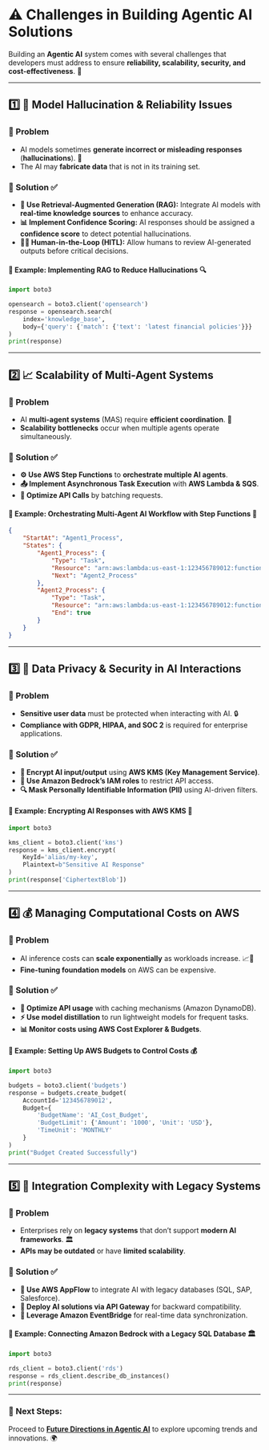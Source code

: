 # ⚠️ Challenges in Building Agentic AI Solutions

Building an **Agentic AI** system comes with several challenges that developers must address to ensure **reliability, scalability, security, and cost-effectiveness**. 🚀

---

## 1️⃣ 🤖 Model Hallucination & Reliability Issues
### 🔹 Problem
- AI models sometimes **generate incorrect or misleading responses** (**hallucinations**). 💭
- The AI may **fabricate data** that is not in its training set.

### 🔹 Solution ✅
- **📖 Use Retrieval-Augmented Generation (RAG):** Integrate AI models with **real-time knowledge sources** to enhance accuracy.
- **📊 Implement Confidence Scoring:** AI responses should be assigned a **confidence score** to detect potential hallucinations.
- **👨‍💻 Human-in-the-Loop (HITL):** Allow humans to review AI-generated outputs before critical decisions.

#### 📌 Example: Implementing RAG to Reduce Hallucinations 🔍
```python
import boto3

opensearch = boto3.client('opensearch')
response = opensearch.search(
    index='knowledge_base',
    body={'query': {'match': {'text': 'latest financial policies'}}}
)
print(response)
```

---

## 2️⃣ 📈 Scalability of Multi-Agent Systems
### 🔹 Problem
- AI **multi-agent systems** (MAS) require **efficient coordination**. 🤝
- **Scalability bottlenecks** occur when multiple agents operate simultaneously.

### 🔹 Solution ✅
- **⚙️ Use AWS Step Functions** to **orchestrate multiple AI agents**.
- **📤 Implement Asynchronous Task Execution** with **AWS Lambda & SQS**.
- **🔄 Optimize API Calls** by batching requests.

#### 📌 Example: Orchestrating Multi-Agent AI Workflow with Step Functions 🔄
```json
{
    "StartAt": "Agent1_Process",
    "States": {
        "Agent1_Process": {
            "Type": "Task",
            "Resource": "arn:aws:lambda:us-east-1:123456789012:function:Agent1",
            "Next": "Agent2_Process"
        },
        "Agent2_Process": {
            "Type": "Task",
            "Resource": "arn:aws:lambda:us-east-1:123456789012:function:Agent2",
            "End": true
        }
    }
}
```

---

## 3️⃣ 🔐 Data Privacy & Security in AI Interactions
### 🔹 Problem
- **Sensitive user data** must be protected when interacting with AI. 🔒
- **Compliance with GDPR, HIPAA, and SOC 2** is required for enterprise applications.

### 🔹 Solution ✅
- **🔑 Encrypt AI input/output** using **AWS KMS (Key Management Service)**.
- **🔗 Use Amazon Bedrock’s IAM roles** to restrict API access.
- **🔍 Mask Personally Identifiable Information (PII)** using AI-driven filters.

#### 📌 Example: Encrypting AI Responses with AWS KMS 🔑
```python
import boto3

kms_client = boto3.client('kms')
response = kms_client.encrypt(
    KeyId='alias/my-key',
    Plaintext=b"Sensitive AI Response"
)
print(response['CiphertextBlob'])
```

---

## 4️⃣ 💰 Managing Computational Costs on AWS
### 🔹 Problem
- AI inference costs can **scale exponentially** as workloads increase. 📈💸
- **Fine-tuning foundation models** on AWS can be expensive.

### 🔹 Solution ✅
- **💾 Optimize API usage** with caching mechanisms (Amazon DynamoDB).
- **⚡ Use model distillation** to run lightweight models for frequent tasks.
- **📊 Monitor costs using AWS Cost Explorer & Budgets**.

#### 📌 Example: Setting Up AWS Budgets to Control Costs 💰
```python
import boto3

budgets = boto3.client('budgets')
response = budgets.create_budget(
    AccountId='123456789012',
    Budget={
        'BudgetName': 'AI_Cost_Budget',
        'BudgetLimit': {'Amount': '1000', 'Unit': 'USD'},
        'TimeUnit': 'MONTHLY'
    }
)
print("Budget Created Successfully")
```

---

## 5️⃣ 🔄 Integration Complexity with Legacy Systems
### 🔹 Problem
- Enterprises rely on **legacy systems** that don’t support **modern AI frameworks**. 🏛️
- **APIs may be outdated** or have **limited scalability**.

### 🔹 Solution ✅
- **🔄 Use AWS AppFlow** to integrate AI with legacy databases (SQL, SAP, Salesforce).
- **📡 Deploy AI solutions via API Gateway** for backward compatibility.
- **📲 Leverage Amazon EventBridge** for real-time data synchronization.

#### 📌 Example: Connecting Amazon Bedrock with a Legacy SQL Database 🏛️
```python
import boto3

rds_client = boto3.client('rds')
response = rds_client.describe_db_instances()
print(response)
```

---

### 🚀 Next Steps:
Proceed to **[Future Directions in Agentic AI](./06_future_directions.md)** to explore upcoming trends and innovations. 🌍
